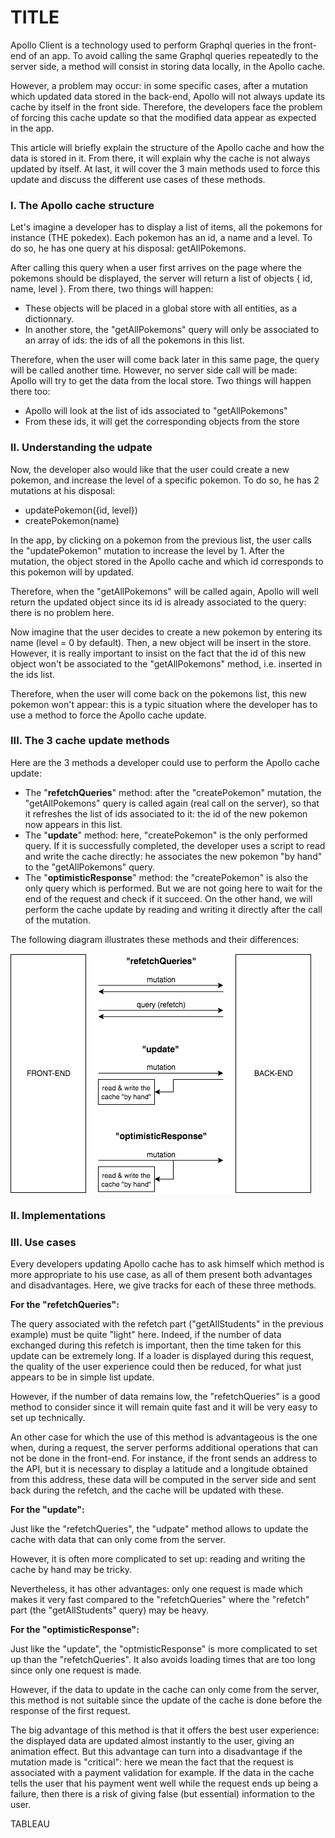 # TITLE

Apollo Client is a technology used to perform Graphql queries in the front-end of an app. To avoid calling the same Graphql queries repeatedly to the server side, a method will consist in storing data locally, in the Apollo cache.

However, a problem may occur: in some specific cases, after a mutation which updated data stored in the back-end, Apollo will not always update its cache by itself in the front side. Therefore, the developers face the problem of forcing this cache update so that the modified data appear as expected in the app.

This article will briefly explain the structure of the Apollo cache and how the data is stored in it. From there, it will explain why the cache is not always updated by itself. At last, it will cover the 3 main methods used to force this update and discuss the different use cases of these methods.

### I. The Apollo cache structure

Let's imagine a developer has to display a list of items, all the pokemons for instance (THE pokedex). Each pokemon has an id, a name and a level. To do so, he has one query at his disposal: getAllPokemons.

After calling this query when a user first arrives on the page where the pokemons should be displayed, the server will return a list of objects { id, name, level }. From there, two things will happen:

- These objects will be placed in a global store with all entities, as a dictionnary.
- In another store, the "getAllPokemons" query will only be associated to an array of ids: the ids of all the pokemons in this list.

Therefore, when the user will come back later in this same page, the query will be called another time. However, no server side call will be made: Apollo will try to get the data from the local store. Two things will happen there too:

- Apollo will look at the list of ids associated to "getAllPokemons"
- From these ids, it will get the corresponding objects from the store

### II. Understanding the udpate

Now, the developer also would like that the user could create a new pokemon, and increase the level of a specific pokemon. To do so, he has 2 mutations at his disposal:

- updatePokemon({id, level})
- createPokemon(name)

In the app, by clicking on a pokemon from the previous list, the user calls the "updatePokemon" mutation to increase the level by 1. After the mutation, the object stored in the Apollo cache and which id corresponds to this pokemon will by updated.

Therefore, when the "getAllPokemons" will be called again, Apollo will well return the updated object since its id is already associated to the query: there is no problem here.

Now imagine that the user decides to create a new pokemon by entering its name (level = 0 by default). Then, a new object will be insert in the store. However, it is really important to insist on the fact that the id of this new object won't be associated to the "getAllPokemons" method, i.e. inserted in the ids list.

Therefore, when the user will come back on the pokemons list, this new pokemon won't appear: this is a typic situation where the developer has to use a method to force the Apollo cache update.

### III. The 3 cache update methods

Here are the 3 methods a developer could use to perform the Apollo cache update:

- The "**refetchQueries**" method: after the "createPokemon" mutation, the "getAllPokemons" query is called again (real call on the server), so that it refreshes the list of ids associated to it: the id of the new pokemon now appears in this list.
- The "**update**" method: here, "createPokemon" is the only performed query. If it is successfully completed, the developer uses a script to read and write the cache directly: he associates the new pokemon "by hand" to the "getAllPokemons" query.
- The "**optimisticResponse**" method: the "createPokemon" is also the only query which is performed. But we are not going here to wait for the end of the request and check if it succeed. On the other hand, we will perform the cache update by reading and writing it directly after the call of the mutation.

The following diagram illustrates these methods and their differences:

![The 3 methods](/images/update_methods.png)

### II. Implementations

### III. Use cases

Every developers updating Apollo cache has to ask himself which method is more appropriate to his use case, as all of them present both advantages and disadvantages. Here, we give tracks for each of these three methods.

**For the "refetchQueries":**

The query associated with the refetch part ("getAllStudents" in the previous example) must be quite "light" here. Indeed, if the number of data exchanged during this refetch is important, then the time taken for this update can be extremely long. If a loader is displayed during this request, the quality of the user experience could then be reduced, for what just appears to be in simple list update.

However, if the number of data remains low, the "refetchQueries" is a good method to consider since it will remain quite fast and it will be very easy to set up technically.

An other case for which the use of this method is advantageous is the one when, during a request, the server performs additional operations that can not be done in the front-end. For instance, if the front sends an address to the API, but it is necessary to display a latitude and a longitude obtained from this address, these data will be computed in the server side and sent back during the refetch, and the cache will be updated with these.

**For the "update":**

Just like the "refetchQueries", the "udpate" method allows to update the cache with data that can only come from the server.

However, it is often more complicated to set up: reading and writing the cache by hand may be tricky.

Nevertheless, it has other advantages: only one request is made which makes it very fast compared to the "refetchQueries" where the "refetch" part (the "getAllStudents" query) may be heavy.

**For the "optimisticResponse":**

Just like the "update", the "optmisticResponse" is more complicated to set up than the "refetchQueries". It also avoids loading times that are too long since only one request is made.

However, if the data to update in the cache can only come from the server, this method is not suitable since the update of the cache is done before the response of the first request.

The big advantage of this method is that it offers the best user experience: the displayed data are updated almost instantly to the user, giving an animation effect. But this advantage can turn into a disadvantage if the mutation made is "critical": here we mean the fact that the request is associated with a payment validation for example. If the data in the cache tells the user that his payment went well while the request ends up being a failure, then there is a risk of giving false (but essential) information to the user.

TABLEAU
